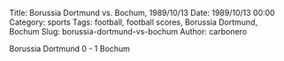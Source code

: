 Title: Borussia Dortmund vs. Bochum, 1989/10/13
Date: 1989/10/13 00:00
Category: sports
Tags: football, football scores, Borussia Dortmund, Bochum
Slug: borussia-dortmund-vs-bochum
Author: carbonero


Borussia Dortmund 0 - 1 Bochum
